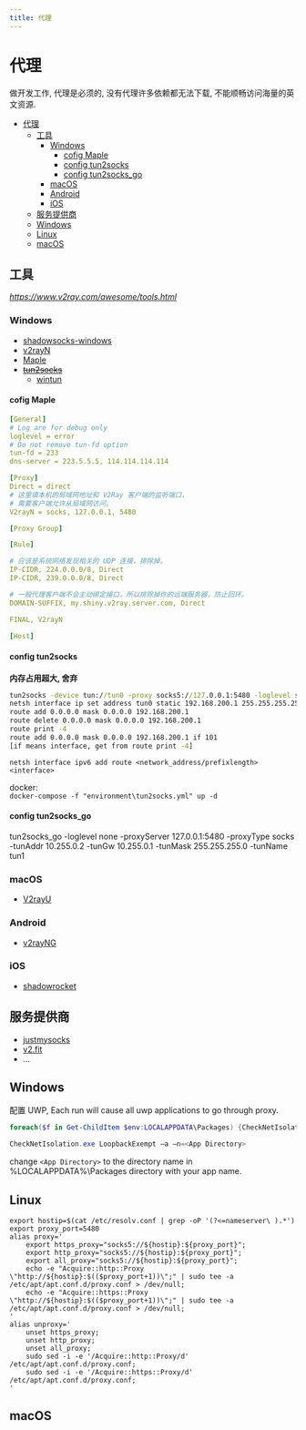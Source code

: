 ```yaml
---
title: 代理
---
```


# 代理

做开发工作, 代理是必须的, 没有代理许多依赖都无法下载, 不能顺畅访问海量的英文资源.

<!-- @import "[TOC]" {cmd="toc" depthFrom=1 depthTo=6 orderedList=false} -->

<!-- code_chunk_output -->

- [代理](#代理)
  - [工具](#工具)
    - [Windows](#windows)
      - [cofig Maple](#cofig-maple)
      - [config tun2socks](#config-tun2socks)
      - [config tun2socks_go](#config-tun2socks_go)
    - [macOS](#macos)
    - [Android](#android)
    - [iOS](#ios)
  - [服务提供商](#服务提供商)
  - [Windows](#windows-1)
  - [Linux](#linux)
  - [macOS](#macos-1)

<!-- /code_chunk_output -->

## 工具

*https://www.v2ray.com/awesome/tools.html*

### Windows

- [shadowsocks-windows](https://github.com/shadowsocks/shadowsocks-windows)
- [v2rayN](https://github.com/2dust/v2rayN)
- [Maple](https://github.com/YtFlow/Maple)
- ~~[tun2socks](https://github.com/xjasonlyu/tun2socks)~~
  - [wintun](https://github.com/WireGuard/wintun)

#### cofig Maple

```yaml
[General]
# Log are for debug only
loglevel = error
# Do not remove tun-fd option
tun-fd = 233
dns-server = 223.5.5.5, 114.114.114.114

[Proxy]
Direct = direct
# 这里填本机的局域网地址和 V2Ray 客户端的监听端口，
# 需要客户端允许从局域网访问。
V2rayN = socks, 127.0.0.1, 5480

[Proxy Group]

[Rule]

# 应该是系统网络发现相关的 UDP 连接，排除掉。
IP-CIDR, 224.0.0.0/8, Direct
IP-CIDR, 239.0.0.0/8, Direct

# 一般代理客户端不会主动绑定接口，所以排除掉你的远端服务器，防止回环。
DOMAIN-SUFFIX, my.shiny.v2ray.server.com, Direct

FINAL, V2rayN

[Host]
```

#### config tun2socks

**内存占用超大, 舍弃**

```bat
tun2socks -device tun://tun0 -proxy socks5://127.0.0.1:5480 -loglevel silent
netsh interface ip set address tun0 static 192.168.200.1 255.255.255.255
route add 0.0.0.0 mask 0.0.0.0 192.168.200.1
route delete 0.0.0.0 mask 0.0.0.0 192.168.200.1
route print -4
route add 0.0.0.0 mask 0.0.0.0 192.168.200.1 if 101
[if means interface, get from route print -4]
```

`netsh interface ipv6 add route <network_address/prefixlength> <interface>`

docker:  
`docker-compose -f "environment\tun2socks.yml" up -d`

#### config tun2socks_go

tun2socks_go -loglevel none -proxyServer 127.0.0.1:5480 -proxyType socks -tunAddr 10.255.0.2 -tunGw 10.255.0.1 -tunMask 255.255.255.0 -tunName tun1

### macOS

- [V2rayU](https://github.com/yanue/V2rayU/tree/master)

### Android

- [v2rayNG](https://github.com/2dust/v2rayNG)

### iOS

- [shadowrocket](https://itunes.apple.com/us/app/shadowrocket/id932747118?mt=8)

## 服务提供商

- [justmysocks](https://justmysocks.net/members/cart.php)
- [v2.fit](https://v2.fit/cart.php)
- ...

## Windows

配置 UWP, Each run will cause all uwp applications to go through proxy.

```ps1
foreach($f in Get-ChildItem $env:LOCALAPPDATA\Packages) {CheckNetIsolation.exe LoopbackExempt -a "-n=$($f.Name)"}
```

```ps1
CheckNetIsolation.exe LoopbackExempt –a –n=<App Directory>
```

change `<App Directory>` to the directory name in %LOCALAPPDATA%\Packages directory with your app name.

## Linux

```shell
export hostip=$(cat /etc/resolv.conf | grep -oP '(?<=nameserver\ ).*')
export proxy_port=5480
alias proxy='
    export https_proxy="socks5://${hostip}:${proxy_port}";
    export http_proxy="socks5://${hostip}:${proxy_port}";
    export all_proxy="socks5://${hostip}:${proxy_port}";
    echo -e "Acquire::http::Proxy \"http://${hostip}:$(($proxy_port+1))\";" | sudo tee -a /etc/apt/apt.conf.d/proxy.conf > /dev/null;
    echo -e "Acquire::https::Proxy \"http://${hostip}:$(($proxy_port+1))\";" | sudo tee -a /etc/apt/apt.conf.d/proxy.conf > /dev/null;
'
alias unproxy='
    unset https_proxy;
    unset http_proxy;
    unset all_proxy;
    sudo sed -i -e '/Acquire::http::Proxy/d' /etc/apt/apt.conf.d/proxy.conf;
    sudo sed -i -e '/Acquire::https::Proxy/d' /etc/apt/apt.conf.d/proxy.conf;
'
```

## macOS
